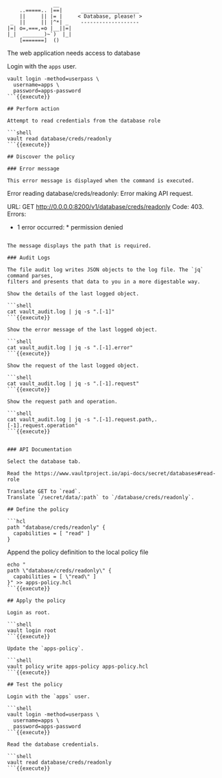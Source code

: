 ```
               __
    ..=====.. |==|      ___________________
    ||     || |= |     < Database, please! >
 _  ||     || |^*| _    -------------------
|=| o=,===,=o |__||=|
|_|  _______)~`)  |_|
    [=======]  ()
```

The web application needs access to database

Login with the `apps` user.

```shell
vault login -method=userpass \
  username=apps \
  password=apps-password
```{{execute}}

## Perform action

Attempt to read credentials from the database role

```shell
vault read database/creds/readonly
```{{execute}}

## Discover the policy

### Error message

This error message is displayed when the command is executed.

```
Error reading database/creds/readonly: Error making API request.

URL: GET http://0.0.0.0:8200/v1/database/creds/readonly
Code: 403. Errors:

* 1 error occurred:
        * permission denied
```

The message displays the path that is required.

### Audit Logs

The file audit log writes JSON objects to the log file. The `jq` command parses,
filters and presents that data to you in a more digestable way.

Show the details of the last logged object.

```shell
cat vault_audit.log | jq -s ".[-1]"
```{{execute}}

Show the error message of the last logged object.

```shell
cat vault_audit.log | jq -s ".[-1].error"
```{{execute}}

Show the request of the last logged object.

```shell
cat vault_audit.log | jq -s ".[-1].request"
```{{execute}}

Show the request path and operation.

```shell
cat vault_audit.log | jq -s ".[-1].request.path,.[-1].request.operation"
```{{execute}}


### API Documentation

Select the database tab.

Read the https://www.vaultproject.io/api-docs/secret/databases#read-role

Translate GET to `read`.
Translate `/secret/data/:path` to `/database/creds/readonly`.

## Define the policy

```hcl
path "database/creds/readonly" {
  capabilities = [ "read" ]
}
```

Append the policy definition to the local policy file

```shell
echo "
path \"database/creds/readonly\" {
  capabilities = [ \"read\" ]
}" >> apps-policy.hcl
```{{execute}}

## Apply the policy

Login as root.

```shell
vault login root
```{{execute}}

Update the `apps-policy`.

```shell
vault policy write apps-policy apps-policy.hcl
```{{execute}}

## Test the policy

Login with the `apps` user.

```shell
vault login -method=userpass \
  username=apps \
  password=apps-password
```{{execute}}

Read the database credentials.

```shell
vault read database/creds/readonly
```{{execute}}